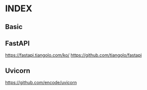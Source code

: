 # INDEX

## Basic

## FastAPI

https://fastapi.tiangolo.com/ko/
https://github.com/tiangolo/fastapi

## Uvicorn

https://github.com/encode/uvicorn
